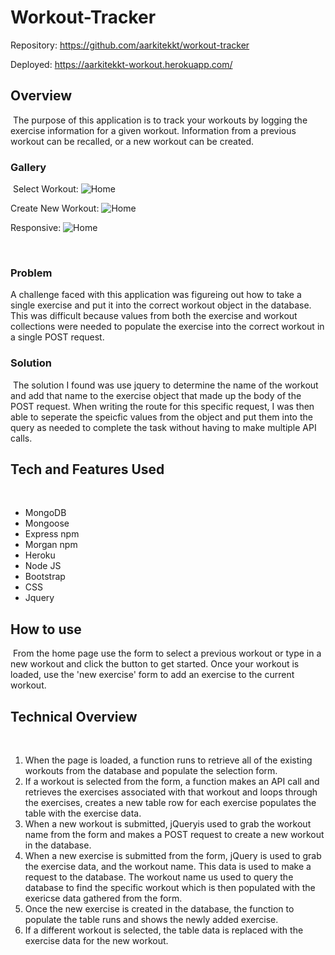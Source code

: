# Workout-Tracker

Repository: https://github.com/aarkitekkt/workout-tracker

Deployed: https://aarkitekkt-workout.herokuapp.com/

## Overview
​
The purpose of this application is to track your workouts by logging the exercise information for a given workout.  Information from a previous workout can be recalled, or a new workout can be created.

### Gallery
​
Select Workout:
![Home](/public/assets/screengrabs/selectWorkout.gif "Select Workout")

Create New Workout:
![Home](/public/assets/screengrabs/newWorkout.gif "New Workout")

Responsive:
![Home](/public/assets/screengrabs/responsive.gif "Responsive")


​
### Problem

A challenge faced with this application was figureing out how to take a single exercise and put it into the correct workout object in the database.  This was difficult because values from both the exercise and workout collections were needed to populate the exercise into the correct workout in a single POST request.

### Solution
​
The solution I found was use jquery to determine the name of the workout and add that name to the exercise object that made up the body of the POST request. When writing the route for this specific request, I was then able to seperate the speicfic values from the object and put them into the query as needed to complete the task without having to make multiple API calls.

## Tech and Features Used
​
* MongoDB
* Mongoose
* Express npm
* Morgan npm
* Heroku
* Node JS
* Bootstrap
* CSS
* Jquery
​
## How to use
​
From the home page use the form to select a previous workout or type in a new workout and click the button to get started.  Once your workout is loaded, use the 'new exercise' form to add an exercise to the current workout. 

## Technical Overview
​
1. When the page is loaded, a function runs to retrieve all of the existing workouts from the database and populate the selection form.  
2. If a workout is selected from the form, a function makes an API call and retrieves the exercises associated with that workout and loops through the exercises, creates a new table row for each exercise populates the table with the exercise data.
3. When a new workout is submitted, jQueryis used to grab the workout name from the form and makes a POST request to create a new workout in the database. 
4. When a new exercise is submitted from the form, jQuery is used to grab the exercise data, and the workout name.  This data is used to make a request to the database.  The workout name us used to query the database to find the specific workout which is then populated with the exericse data gathered from the form.
5. Once the new exercise is created in the database, the function to populate the table runs and shows the newly added exercise.
6. If a different workout is selected, the table data is replaced with the exercise data for the new workout.
